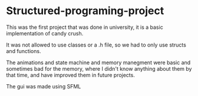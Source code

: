 # Structured-programing-project
This was the first project that was done in university, it is a basic implementation of candy crush.

It was not allowed to use classes or a .h file, so we had to only use structs and functions.

The animations and state machine and memory manegment were basic and sometimes bad for the memory, where I didn't know anything about them
by that time, and have improved them in future projects.

The gui was made using SFML
